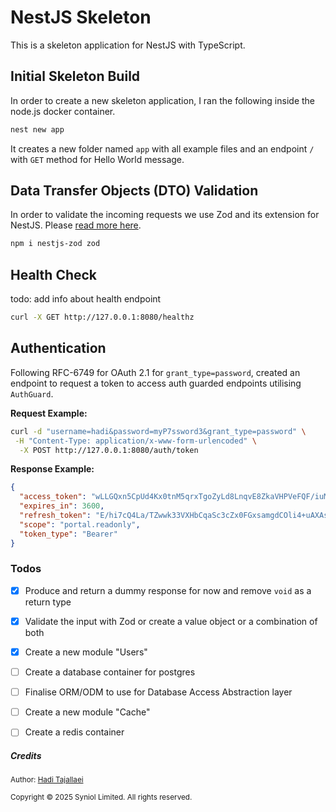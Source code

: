 # NestJS Skeleton
This is a skeleton application for NestJS with TypeScript.


## Initial Skeleton Build
In order to create a new skeleton application, I ran the following inside the node.js docker container.

```bash
nest new app
```
It creates a new folder named `app` with all example files and an endpoint `/` with `GET` method for Hello World message.


## Data Transfer Objects (DTO) Validation
In order to validate the incoming requests we use Zod and its extension for NestJS. Please [read more here](https://www.npmjs.com/package/nestjs-zod).

```bash
npm i nestjs-zod zod
```


## Health Check
todo: add info about health endpoint
```bash
curl -X GET http://127.0.0.1:8080/healthz
```


## Authentication
Following RFC-6749 for OAuth 2.1 for `grant_type=password`, created an endpoint to request a token to access auth 
guarded endpoints utilising `AuthGuard`.

__Request Example:__
```bash
curl -d "username=hadi&password=myP7ssword3&grant_type=password" \
 -H "Content-Type: application/x-www-form-urlencoded" \
  -X POST http://127.0.0.1:8080/auth/token
```

__Response Example:__
```json
{
  "access_token": "wLLGQxn5CpUd4Kx0tnM5qrxTgoZyLd8LnqvE8ZkaVHPVeFQF/iuMYuvQu1QGPk9qRj91vqc1JzDZHOlCFV8NhQ==",
  "expires_in": 3600,
  "refresh_token": "E/hi7cQ4La/TZwwk33VXHbCqaSc3cZx0FGxsamgdCOli4+uAXAsezWMo+NrPTCcwujlwqqszik7r/qmXJzPJoA==",
  "scope": "portal.readonly",
  "token_type": "Bearer"
}
```


### Todos
 * [X] Produce and return a dummy response for now and remove `void` as a return type
 * [X] Validate the input with Zod or create a value object or a combination of both
 * [X] Create a new module "Users"
 * [ ] Create a database container for postgres
 * [ ] Finalise ORM/ODM to use for Database Access Abstraction layer
 * [ ] Create a new module "Cache"
 * [ ] Create a redis container


##### Credits
<small>Author: [Hadi Tajallaei](mailto:hadi@syniol.com)</small>
<p><small>Copyright &copy; 2025 Syniol Limited. All rights reserved.</small></p>
